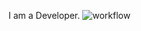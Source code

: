 I am a Developer.
![workflow](https://github.com/<UserName>/<RepositoryName>/actions/workflows/main.yml/badge.svg)
